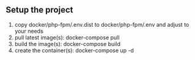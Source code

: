 ## Setup the project

1. copy docker/php-fpm/.env.dist to docker/php-fpm/.env and adjust to your needs
1. pull latest image(s): docker-compose pull
1. build the image(s): docker-compose build
1. create the container(s): docker-compose up -d